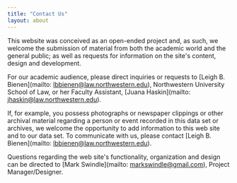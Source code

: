 ```yaml
---
title: "Contact Us"
layout: about
---
```


This website was conceived as an open-ended project and, as such, we welcome the submission of material from both the academic world and the general public; as well as requests for information on the site's content, design and development.

For our academic audience, please direct inquiries or requests to [Leigh  B. Bienen](mailto: lbbienen@law.northwestern.edu), Northwestern University School of Law, or her Faculty Assistant, [Juana Haskin](mailto: jhaskin@law.northwestern.edu).

If, for example, you possess photographs or newspaper clippings or other archival material  regarding a person or event recorded in this data set or archives, we welcome the opportunity to add information to this web site and to our data set. To communicate with us, please contact [Leigh B. Bienen](mailto: lbbienen@law.northwestern.edu).

Questions regarding the web site's functionality, organization and design can be directed to [Mark Swindle](mailto: markswindle@gmail.com), Project Manager/Designer.
